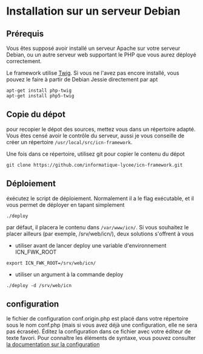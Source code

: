 # Installation sur un serveur Debian
## Prérequis
Vous êtes supposé avoir installé un serveur Apache sur votre serveur Debian,
ou un autre serveur web supportant le PHP que vous aurez déployé correctement.

Le framework utilise [Twig](https://twig.sensiolabs.org/).  Si vous ne l'avez pas encore installé, vous pouvez le faire à partir de Debian Jessie directement par apt

```
apt-get install php-twig
apt-get install php5-twig
```

## Copie du dépot
pour recopier le dépot des sources, mettez vous dans un répertoire adapté. Vous êtes censé avoir le contrôle du serveur, aussi je vous conseille de créer un répertoire  `/usr/local/src/icn-framework`.

Une fois dans ce répertoire, utilisez git pour copier le contenu du dépot
```
git clone https://github.com/informatique-lycee/icn-framework.git
```

## Déploiement
éxécutez le script de déploiement. Normalement il a le flag exécutable, et il
vous permet de déployer en tapant simplement

```
./deploy
```
par défaut, il placera le contenu dans `/var/www/icn/`. Si  vous souhaitez le placer ailleurs (par exemple, /srv/web/icn/), deux solutions s'offrent à vous
 - utiliser avant de lancer deploy une variable d'environnement ICN_FWK_ROOT
```
export ICN_FWK_ROOT=/srv/web/icn/
```

 - utiliser un argument à la commande deploy
 ```
 ./deploy -d /srv/web/icn
 ```

## configuration
le fichier de configuration conf.origin.php est placé dans votre répertoire sous le nom conf.php (mais si vous avez déjà une configuration, elle ne sera pas écrasée). Éditez la configuration dans ce fichier avec votre éditeur de texte favori. Pour connaître les éléments de syntaxe, vous pouvez consulter [la documentation sur la configuration](config.md)
